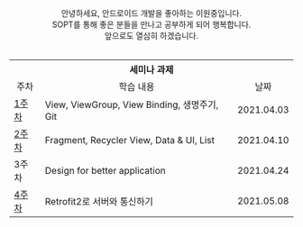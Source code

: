 ﻿<p align="center">
안녕하세요, 안드로이드 개발을 좋아하는 이원중입니다.<br>
SOPT를 통해 좋은 분들을 만나고 공부하게 되어 행복합니다.<br>
앞으로도 열심히 하겠습니다.<br>
<br>
</p>
<table align="center">
<tr>
<th colspan="3"> 세미나 과제 </th>
</tr>
<tr>
<td align="center">주차</td>
<td align="center">학습 내용</td>
<td align="center">날짜</td>
</tr>
<tr>
<td><a href="https://github.com/BE-SOPT-Android-First-Class/WonJoongRoid/tree/master/First_Seminar">1주차</a></td>
<td>View, ViewGroup, View Binding, 생명주기, Git</td>
<td>2021.04.03</td>
</tr>
<tr>
<td><a href="https://github.com/BE-SOPT-Android-First-Class/WonJoongRoid/tree/master/Second_Seminar">2주차</a></td>
<td>Fragment, Recycler View, Data & UI, List</td>
<td>2021.04.10</td>
</tr>
<tr>
<td>3주차</td>
<td>Design for better application</td>
<td>2021.04.24</td>
</tr>
<tr>
<td><a href="https://github.com/BE-SOPT-Android-First-Class/WonJoongRoid/tree/master/Fourth_Seminar">4주차</a></td>
<td>Retrofit2로 서버와 통신하기</td>
<td>2021.05.08</td>
</tr>
</table>
